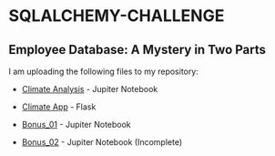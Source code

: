 # SQLALCHEMY-CHALLENGE
## Employee Database: A Mystery in Two Parts
I am uploading the following files to my repository:

* [Climate Analysis](climate_analysis.ipynb) - Jupiter Notebook 

* [Climate App](app.py) - Flask

* [Bonus_01](Bonus/temp_analysis_bonus_1_starter.ipynb) - Jupiter Notebook

* [Bonus_02](temp_analysis_bonus_2_starter.ipynb) - Jupiter Notebook (Incomplete)
